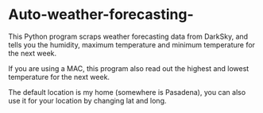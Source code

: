 # Auto-weather-forecasting-
This Python program scraps weather forecasting data from DarkSky, and tells you the humidity, maximum temperature and minimum temperature for the next week. 

If you are using a MAC, this program also read out the highest and lowest temperature for the next week. 

The default location is my home (somewhere is Pasadena), you can also use it for your location by changing lat and long. 
